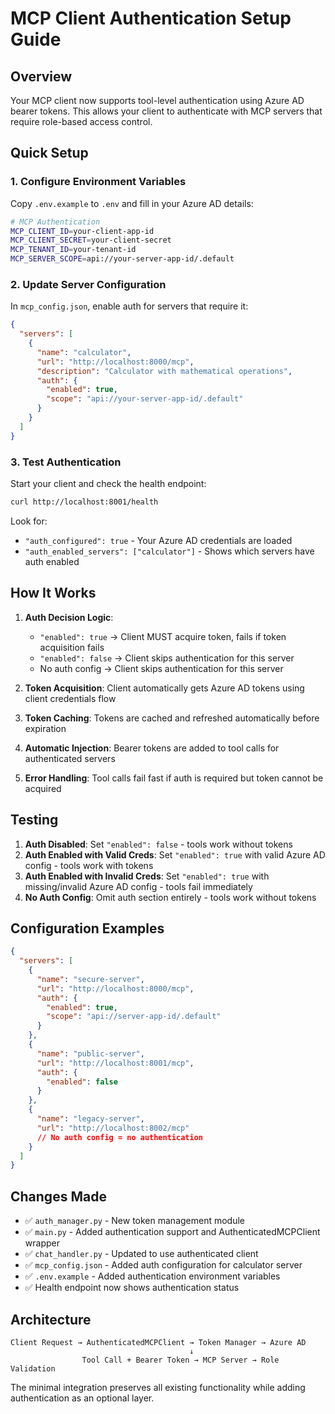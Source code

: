 # MCP Client Authentication Setup Guide

## Overview
Your MCP client now supports tool-level authentication using Azure AD bearer tokens. This allows your client to authenticate with MCP servers that require role-based access control.

## Quick Setup

### 1. Configure Environment Variables
Copy `.env.example` to `.env` and fill in your Azure AD details:

```bash
# MCP Authentication
MCP_CLIENT_ID=your-client-app-id
MCP_CLIENT_SECRET=your-client-secret
MCP_TENANT_ID=your-tenant-id
MCP_SERVER_SCOPE=api://your-server-app-id/.default
```

### 2. Update Server Configuration
In `mcp_config.json`, enable auth for servers that require it:

```json
{
  "servers": [
    {
      "name": "calculator",
      "url": "http://localhost:8000/mcp",
      "description": "Calculator with mathematical operations",
      "auth": {
        "enabled": true,
        "scope": "api://your-server-app-id/.default"
      }
    }
  ]
}
```

### 3. Test Authentication
Start your client and check the health endpoint:

```bash
curl http://localhost:8001/health
```

Look for:
- `"auth_configured": true` - Your Azure AD credentials are loaded
- `"auth_enabled_servers": ["calculator"]` - Shows which servers have auth enabled

## How It Works

1. **Auth Decision Logic**:
   - `"enabled": true` → Client MUST acquire token, fails if token acquisition fails
   - `"enabled": false` → Client skips authentication for this server
   - No auth config → Client skips authentication for this server

2. **Token Acquisition**: Client automatically gets Azure AD tokens using client credentials flow
3. **Token Caching**: Tokens are cached and refreshed automatically before expiration
4. **Automatic Injection**: Bearer tokens are added to tool calls for authenticated servers
5. **Error Handling**: Tool calls fail fast if auth is required but token cannot be acquired

## Testing

1. **Auth Disabled**: Set `"enabled": false` - tools work without tokens
2. **Auth Enabled with Valid Creds**: Set `"enabled": true` with valid Azure AD config - tools work with tokens
3. **Auth Enabled with Invalid Creds**: Set `"enabled": true` with missing/invalid Azure AD config - tools fail immediately
4. **No Auth Config**: Omit auth section entirely - tools work without tokens

## Configuration Examples

```json
{
  "servers": [
    {
      "name": "secure-server",
      "url": "http://localhost:8000/mcp",
      "auth": {
        "enabled": true,
        "scope": "api://server-app-id/.default"
      }
    },
    {
      "name": "public-server", 
      "url": "http://localhost:8001/mcp",
      "auth": {
        "enabled": false
      }
    },
    {
      "name": "legacy-server",
      "url": "http://localhost:8002/mcp"
      // No auth config = no authentication
    }
  ]
}
```

## Changes Made

- ✅ `auth_manager.py` - New token management module
- ✅ `main.py` - Added authentication support and AuthenticatedMCPClient wrapper
- ✅ `chat_handler.py` - Updated to use authenticated client
- ✅ `mcp_config.json` - Added auth configuration for calculator server
- ✅ `.env.example` - Added authentication environment variables
- ✅ Health endpoint now shows authentication status

## Architecture

```
Client Request → AuthenticatedMCPClient → Token Manager → Azure AD
                                        ↓
                Tool Call + Bearer Token → MCP Server → Role Validation
```

The minimal integration preserves all existing functionality while adding authentication as an optional layer.
